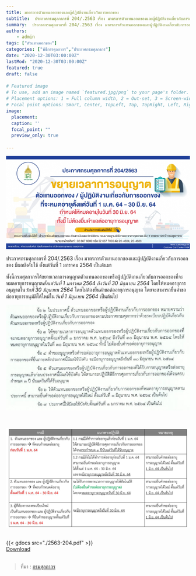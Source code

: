 ```yaml
---
title: มาตรการตัวแทนออกของและผู้ปฏิบัติงานเกี่ยวกับการออกของ 
subtitle:  ประกาศกรมศุลกากรที่ 204/.2563 เรื่อง มาตรการตัวแทนออกของและผู้ปฏิบัติงานเกี่ยวกับการออกของ 
summary:  ประกาศกรมศุลกากรที่ 204/.2563 เรื่อง มาตรการตัวแทนออกของและผู้ปฏิบัติงานเกี่ยวกับการออกของ 
authors:
    - admin
tags: ["ตัวแทนออกของ"]
categories: ["พิธีการศุลกากร","ประกาศกรมศุลกากร"]
date: "2020-12-30T03:00:00Z"
lastMod: "2020-12-30T03:00:00Z"
featured: true
draft: false

# Featured image
# To use, add an image named `featured.jpg/png` to your page's folder.
# Placement options: 1 = Full column width, 2 = Out-set, 3 = Screen-width
# Focal point options: Smart, Center, TopLeft, Top, TopRight, Left, Right, BottomLeft, Bottom, BottomRight
image:
  placement: 
  caption: ''
  focal_point: ""
  preview_only: true

---
```


![](featured.jpg)

ประกาศกรมศุลกากรที่ 204/.2563 เรื่อง มาตรการตัวแทนออกของและผู้ปฏิบัติงานเกี่ยวกับการออกของ มีผลบังคับใช้ ตั้งแต่วันที่ 1 มกราคม 2564 เป็นต้นมา

ทั้งนี้กรมศุลกากรได้ขยายเวลาการอนุญาตตัวแทนออกของหรือผู้ปฏิบัติงานเกี่ยวกับการออกของที่จะหมดอายุการอนุญาต*ตั้งแต่วันที่ 1 มกราคม 2564 ถึงวันที่ 30 มิถุนายน 2564* โดยให้หมดอายุการอนุญาตใน*วันที่  30 มิถุนายน 2564* โดยไม่ต้องยื่นคำขอต่ออายุการอนุญาต โดยจะสามารถยื่นคำขอต่ออายุการอนุมัติได้ใหม่ใน*วันที่  1 มิถุนายน 2564* เป็นต้นไป
<br>

![](img-01.jpg)

<br>

![](img.jpg)

<br>
{{< gdocs src="./2563-204.pdf" >}}

<br>


<div class="article-tags">
<a class="badge badge-danger" href="./2563-204.pdf" target="_blank" id="download_files_new"> Download </a> 
</div>
<br>

> ที่มา : [กรมศุลกากร](http://www.customs.go.th/cont_strc_download_with_docno_date.php?lang=th&top_menu=menu_homepage&current_id=14232832414c505f4d464b4b464b49)


